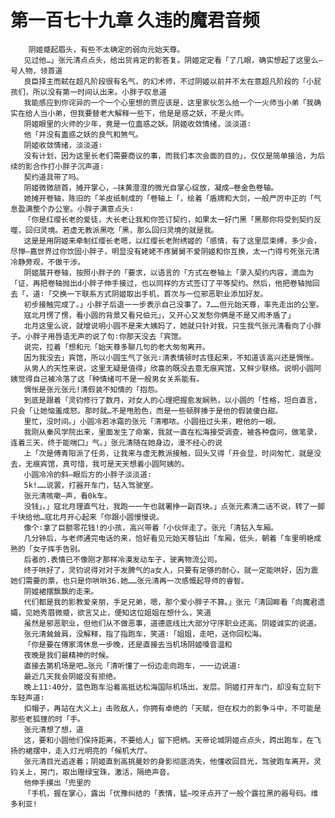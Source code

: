 # 第一百七十九章 久违的魔君音频
        阴姬蹙起眉头，有些不太确定的弱向元始天尊。
       见过他…」张元清点点头，给出货肯定的影答复。阴姬定定看「了几眼，确实想起了这里么—号人物，领首道
       良臣择主而弑在超凡阶段很有名气，的幻术师，不过阴姬以前并不太在意超凡阶段的「小屁孩们，所以没有第一时间认出来。小胖子叹息道
       我能感应到你诧异的一个一个心里想的贾应该是，这里家伙怎么给一个一火师当小弟「我确实在给人当小弟，但我要替老大解释一些下，他是是惑之妖，不是火师。
       阴姬眼里的火师的少年，竟是一位蛊惑之妖。阴姬收敛情绪，淡淡道∶
       他「并没有蛊惑之妖的良气和煞气。
       阴姬收敛情绪，淡淡道∶
       没有计划，因为这里长老们需要商议的事，而我们本次会面的目的」，仅仅是简单接洽，为后续的影合作打小胖子沉声道∶
       契约道具带了吗。
       阴姬微微颔首，摊开掌心，—抹黄澄澄的微光自掌心绽放，凝成—卷金色卷轴。
       她摊开卷轴，陈旧的「羊皮纸制成的「卷轴上「，绘着「盾牌和大剑，一般严厉中正的「气息盈满整个办公室。小胖子满意点头∶
       「你是红缨长老的爱徒，大长老让我和你签订契约，如果太一好门黑「黑那你将受到契约反噬，回归灵境。若虚无教派黑吃「黑，那么回归灵境的就是我。
       这是是用阴姬来牵制红缨长老嗯，以红缨长老附绣姬的「感情，有了这里层束缚，多少会，尽惮—嘉世界过你饮固小胖子，明显没有姥姥不疼舅舅不爱阴姬和你互换，太一门得亏死张元清冷静旁观，不做干涉。
       阴姬展开卷轴，按照小胖子的「要求，以语言的「方式在卷轴上「录入契约内容，滴血为「证，再把卷轴抛出d小胖子伸手接过，也以同样的方式签订了平等契约。然后，他把卷轴抛回去「，道∶「交换一下联系方式阴姬取出手机，首次与一位邪恶职业添加好友。
       初步接触完成了。」小胖子后退一一步表示自己没事了。7……但元始天尊，率先走出的公室。
       寇北月愣了愣，看小圆的背景又看兄伯元」，又开心又发愁你俩是不是又闹矛盾了」
       北月这里么说，就增说明小圆不是来大姨妈了，她就只针对我，只生我气张元清看向了小胖子。小胖子用唇语无声的说了句∶你那天没去「宾馆。
       说完，拉着「想和元「始天尊多聊几句的老大匆匆离开。
       因为我没去」宾馆，所以小圆生气了张元∶清表情顿时古怪起来，不知道该高兴还是惆怅。
       从男人的天性来说，这里无疑是值得」欣喜的既没去意无痕宾馆，又鲜少联络。说明小圆阿姨觉得自己被冷落了这「种情绪可不是一般男女关系能有。
       惆怅是张元张元!清假装不知情的「抱怨。
       到底是跟着「灵钧修行了数月，对女人的心理把握愈发娴熟，以小圆的「性格，坦白直言，只会「让她恼羞成怒。那时就…不是甩脸色，而是一些顿胖揍于是他的假装傻白甜。
       里忙，没时间。」小圆冷若冰霜的张元「清嘟哝。小圆扭过头来，瞪他的一眼。
       我刚从秦风学院出来，里面发生了命案，我就一直在松海接受调查，被各种盘问，做笔录，连着三天，终于能喘囗」气。」张元清随在她身边，漫不经心的说
       上「次是傅青阳派了任务，让我来与虚无教派接触，回头又得「开会显，时间匆忙，就是没去，无痕宾馆，真可惜，我可是天天想着小圆阿姨的。
       小圆冷冷的斜—眼后方的小胖子淡淡道∶
       5k!……说罢，打器开车门，钻入驾驶室。
       张元清咳嗽—声，看0k车。
       没钱」。」寇北月理直气壮，我跑一一午也就署挣一副百块。」点张元素清二话不说，转了一脚千块给他…寇北月开心起来「你跟小圆慢慢说。
       像个∶拿了巨额零花钱!的小孩，高兴带着「小伙伴走了。张元「清钻入车厢。
       几分钟后，与老师通完电话的来，恰好看见元始天尊钻出「车厢，低头，朝着「车里明艳成熟的「女子挥手告别。
       后者的.表情已不像刚才那样冷漠发动车子，驶离物流公司。
       终于哄好了，灵钧说得对对于发脾气的a女人，只要有足够的耐心，就一定能哄好，因为震她们需要的票，也只是你哄哄36.她……张元清再一次感慨起导师的睿智。
       阴姬裙摆飘飘的走来。
       代们都是我的影教爱亲朋，手足兄弟，嗯，那个爱小胖子不算。」张元「清回眸看「向魔君遗孀，见她秀眉微蹙，欲言又止，便知这位姐姐在想什么，笑道
       虽然是邪恶职业，但他们从不做恶事，道德底线比大部分守序职业还高。阴姬诚实的说道。
       张元清耸耸肩，没解释，指了指跑车，笑道∶「姐姐，走吧，送你回松海。
       「你是要在傅家湾休息一步晚，还是直接去当机场阴姬嗓音温和
       夜晚是我们最精神的时候。
       直接去第机场是吧…张元「清听懂了一份边走向跑车，一一边说道∶
       最近几天我会阴姬没有拒绝。
       晚上11∶40分，蓝色跑车沿着高抵达松海国际机场出，发层。阴姬打开车门，却没有立刻下车轻声道∶
       扣帽子，再站在大义上」击败敌人，你拥有卓绝的「天赋，但在权力的影争斗中，不可能是那些老狐狸的时「手。
       张元清想了想，道
       这，要和小圆他们保持距离，不要给人」留下把柄。天帝论城阴姬点点头，跨出跑车，在飞扬的裙摆中，走入灯光明亮的「候机大厅。
       张元清目光追逐着；阴姬直到高挑曼妙的身影彻底消失，他懂收回目光，驾驶跑车离开。灵钧关上，房门，取出赠绿宝珠，激活，隔绝声音。
       他伸手摸出「兜里的
       「手机，握在掌心，露出「优豫纠结的「表情，猛—咬牙点开了一般个露拉黑的器号码。维多利亚!